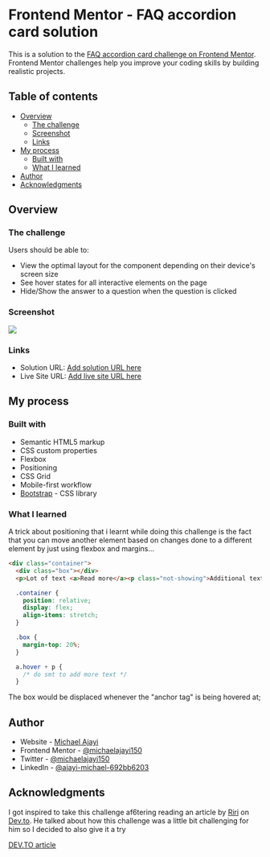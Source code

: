 # Frontend Mentor - FAQ accordion card solution

This is a solution to the [FAQ accordion card challenge on Frontend Mentor](https://www.frontendmentor.io/challenges/faq-accordion-card-XlyjD0Oam). Frontend Mentor challenges help you improve your coding skills by building realistic projects. 

## Table of contents

- [Overview](#overview)
  - [The challenge](#the-challenge)
  - [Screenshot](#screenshot)
  - [Links](#links)
- [My process](#my-process)
  - [Built with](#built-with)
  - [What I learned](#what-i-learned)
- [Author](#author)
- [Acknowledgments](#acknowledgments)


## Overview

### The challenge

Users should be able to:

- View the optimal layout for the component depending on their device's screen size
- See hover states for all interactive elements on the page
- Hide/Show the answer to a question when the question is clicked

### Screenshot

![](./screenshot.jpg)

### Links

- Solution URL: [Add solution URL here](https://your-solution-url.com)
- Live Site URL: [Add live site URL here](https://your-live-site-url.com)

## My process

### Built with

- Semantic HTML5 markup
- CSS custom properties
- Flexbox
- Positioning
- CSS Grid
- Mobile-first workflow
- [Bootstrap](https://getbootstrap.com/) - CSS library

### What I learned

A trick about positioning that i learnt while doing this challenge is the fact that you can move another element based on changes done to a different element by just using flexbox and margins...

```html
<div class="container">
  <div class="box"></div>
  <p>Lot of text <a>Read more</a><p class="not-showing">Additional text</p></p>
```

```css
  .container {
    position: relative;
    display: flex;
    align-items: stretch;
  }

  .box {
    margin-top: 20%;
  }

  a.hover + p {
    /* do smt to add more text */
  }
```

The box would be displaced whenever the "anchor tag" is being hovered at;

## Author

- Website - [Michael Ajayi](https://michael-a.netlify.app)
- Frontend Mentor - [@michaelajayi150](https://www.frontendmentor.io/profile/michaelajayi150)
- Twitter - [@michaelajayi150](https://www.twitter.com/michaelajayi150)
- LinkedIn - [@ajayi-michael-692bb6203](https://www.linkedin.com/in/ajayi-michael-692bb6203/)

## Acknowledgments

I got inspired to take this challenge af6tering reading an article by [Riri](https://dev.to/riyanagueco) on [Dev.to](https://dev.to/). He talked about how this challenge was a little bit challenging for him so I decided to also give it a try

[DEV.TO article](https://dev.to/riyanagueco/i-did-frontend-mentor-challenges-for-three-weeks-here-s-what-i-learned-3j01)